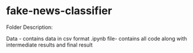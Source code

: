 # fake-news-classifier

Folder Description:

Data - contains data in csv format
.ipynb file- contains all code along with intermediate results and final result 
